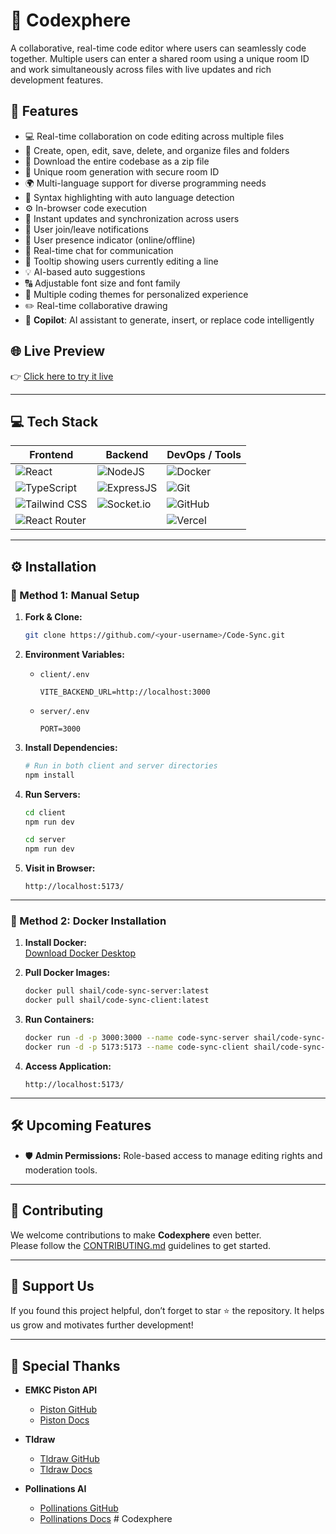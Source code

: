 
# 🚀 Codexphere

A collaborative, real-time code editor where users can seamlessly code together. Multiple users can enter a shared room using a unique room ID and work simultaneously across files with live updates and rich development features.

## 🔮 Features

- 💻 Real-time collaboration on code editing across multiple files  
- 📁 Create, open, edit, save, delete, and organize files and folders  
- 💾 Download the entire codebase as a zip file  
- 🚀 Unique room generation with secure room ID  
- 🌍 Multi-language support for diverse programming needs  
- 🌈 Syntax highlighting with auto language detection  
- ⚙️ In-browser code execution  
- 🔄 Instant updates and synchronization across users  
- 📣 User join/leave notifications  
- 👥 User presence indicator (online/offline)  
- 💬 Real-time chat for communication  
- 🎩 Tooltip showing users currently editing a line  
- 💡 AI-based auto suggestions  
- 🔠 Adjustable font size and font family  
- 🎨 Multiple coding themes for personalized experience  
- ✏️ Real-time collaborative drawing  
- 🤖 **Copilot**: AI assistant to generate, insert, or replace code intelligently  

## 🌐 Live Preview

👉 [Click here to try it live](https://code-sync-live.vercel.app/)

---

## 💻 Tech Stack

| Frontend | Backend | DevOps / Tools |
|----------|---------|----------------|
| ![React](https://img.shields.io/badge/React-20232A?style=for-the-badge&logo=react&logoColor=61DAFB) | ![NodeJS](https://img.shields.io/badge/Node.js-43853D?style=for-the-badge&logo=node.js&logoColor=white) | ![Docker](https://img.shields.io/badge/Docker-2496ED?style=for-the-badge&logo=docker&logoColor=white) |
| ![TypeScript](https://img.shields.io/badge/TypeScript-007ACC?style=for-the-badge&logo=typescript&logoColor=white) | ![ExpressJS](https://img.shields.io/badge/Express.js-404D59?style=for-the-badge) | ![Git](https://img.shields.io/badge/GIT-E44C30?style=for-the-badge&logo=git&logoColor=white) |
| ![Tailwind CSS](https://img.shields.io/badge/Tailwind_CSS-38B2AC?style=for-the-badge&logo=tailwind-css&logoColor=white) | ![Socket.io](https://img.shields.io/badge/Socket.io-ffffff?style=for-the-badge) | ![GitHub](https://img.shields.io/badge/GitHub-100000?style=for-the-badge&logo=github&logoColor=white) |
| ![React Router](https://img.shields.io/badge/React_Router-CA4245?style=for-the-badge&logo=react-router&logoColor=white) |  | ![Vercel](https://img.shields.io/badge/Vercel-000000?style=for-the-badge&logo=vercel&logoColor=white) |

---

## ⚙️ Installation

### 🔧 Method 1: Manual Setup

1. **Fork & Clone:**
   ```bash
   git clone https://github.com/<your-username>/Code-Sync.git
   ```

2. **Environment Variables:**

   - `client/.env`
     ```env
     VITE_BACKEND_URL=http://localhost:3000
     ```

   - `server/.env`
     ```env
     PORT=3000
     ```

3. **Install Dependencies:**
   ```bash
   # Run in both client and server directories
   npm install
   ```

4. **Run Servers:**
   ```bash
   cd client
   npm run dev
   ```

   ```bash
   cd server
   npm run dev
   ```

5. **Visit in Browser:**
   ```
   http://localhost:5173/
   ```

---

### 🐳 Method 2: Docker Installation

1. **Install Docker:**  
   [Download Docker Desktop](https://www.docker.com/products/docker-desktop)

2. **Pull Docker Images:**
   ```bash
   docker pull shail/code-sync-server:latest
   docker pull shail/code-sync-client:latest
   ```

3. **Run Containers:**
   ```bash
   docker run -d -p 3000:3000 --name code-sync-server shail/code-sync-server:latest
   docker run -d -p 5173:5173 --name code-sync-client shail/code-sync-client:latest
   ```

4. **Access Application:**
   ```
   http://localhost:5173/
   ```

---

## 🛠️ Upcoming Features

- 🛡️ **Admin Permissions:** Role-based access to manage editing rights and moderation tools.

---

## 🤝 Contributing

We welcome contributions to make **Codexphere** even better.  
Please follow the [CONTRIBUTING.md](CONTRIBUTING.md) guidelines to get started.

---

## 🌟 Support Us

If you found this project helpful, don’t forget to star ⭐ the repository. It helps us grow and motivates further development!

---

## 🙏 Special Thanks

- **EMKC Piston API**  
  - [Piston GitHub](https://github.com/engineer-man/piston)  
  - [Piston Docs](https://piston.readthedocs.io/en/latest/api-v2/)

- **Tldraw**  
  - [Tldraw GitHub](https://github.com/tldraw/tldraw)  
  - [Tldraw Docs](https://tldraw.dev/)

- **Pollinations AI**  
  - [Pollinations GitHub](https://github.com/pollinations/pollinations)  
  - [Pollinations Docs](https://pollinations.ai/)
#   C o d e x p h e r e  
 